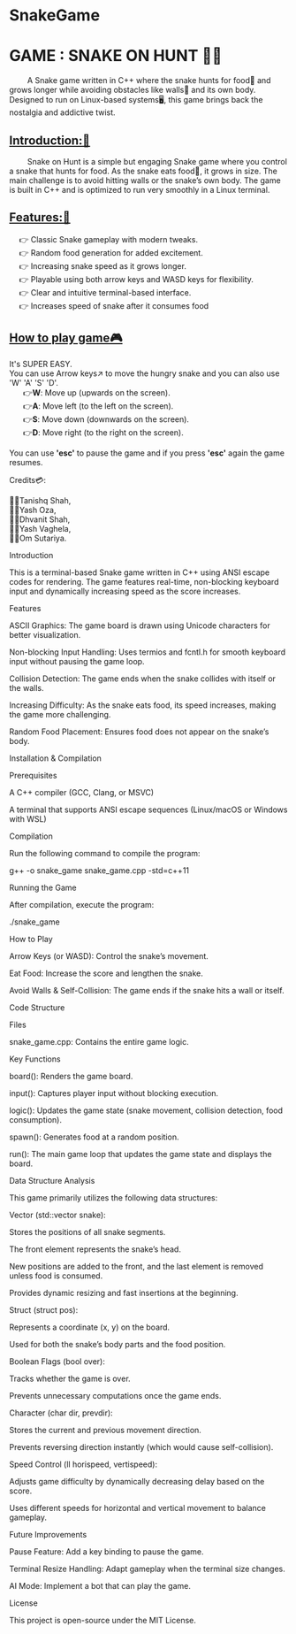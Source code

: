 # SnakeGame

<H1>GAME : SNAKE ON HUNT 🐍🐍 </H1>

<P>&ensp; &ensp; &ensp; A Snake game written in C++ where the snake hunts for food🍊 and grows longer while avoiding obstacles like walls🧱 and its own body. Designed to run on Linux-based systems🖥️, this game brings back the nostalgia and addictive twist.</P>

<h2><b><u>Introduction:🚀</u></b></h2>

&ensp; &ensp; &ensp; Snake on Hunt is a simple but engaging Snake game where you control a snake that hunts for food. As the snake eats food🍉, it grows in size. The main challenge is to avoid hitting walls or the snake’s own body. The game is built in C++ and is optimized to run very smoothly in a Linux terminal.

<u><b><h2>Features:🎯</h2></b></u>

&ensp; &ensp;👉 Classic Snake gameplay with modern tweaks.
<br>
&ensp; &ensp;👉 Random food generation for added excitement.
<br>
&ensp; &ensp;👉 Increasing snake speed as it grows longer.
<br>
&ensp; &ensp;👉 Playable using both arrow keys and WASD keys for flexibility.
<br>
&ensp; &ensp;👉 Clear and intuitive terminal-based interface.
<br>
&ensp; &ensp;👉 Increases speed of snake after it consumes food 
<br>
<u><b><h2>How to play game🎮</h2></b></u>

It's SUPER EASY.
<br>
You can use Arrow keys↗️ to move the hungry snake and you can also use 'W' 'A' 'S' 'D'.
<br>
	&ensp; &ensp;&ensp;👉<b>W</b>: Move up (upwards on the screen).
 <br>
	&ensp; &ensp;&ensp;👉<b>A</b>: Move left (to the left on the screen).
 <br>
	&ensp; &ensp;&ensp;👉<b>S</b>: Move down (downwards on the screen).
 <br>
	&ensp; &ensp;&ensp;👉<b>D</b>: Move right (to the right on the screen).
 <br>
 	
You can use <b>'esc'</b> to pause the game and if you press <b>'esc'</b> again the game resumes.

Credits💳:

👨‍💻Tanishq Shah, <br>
👨‍💻Yash Oza, <br>
👨‍💻Dhvanit Shah, <br>
👨‍💻Yash Vaghela, <br>
👨‍💻Om Sutariya.




Introduction

This is a terminal-based Snake game written in C++ using ANSI escape codes for rendering. The game features real-time, non-blocking keyboard input and dynamically increasing speed as the score increases.

Features

ASCII Graphics: The game board is drawn using Unicode characters for better visualization.

Non-blocking Input Handling: Uses termios and fcntl.h for smooth keyboard input without pausing the game loop.

Collision Detection: The game ends when the snake collides with itself or the walls.

Increasing Difficulty: As the snake eats food, its speed increases, making the game more challenging.

Random Food Placement: Ensures food does not appear on the snake’s body.

Installation & Compilation

Prerequisites

A C++ compiler (GCC, Clang, or MSVC)

A terminal that supports ANSI escape sequences (Linux/macOS or Windows with WSL)

Compilation

Run the following command to compile the program:

 g++ -o snake_game snake_game.cpp -std=c++11

Running the Game

After compilation, execute the program:

./snake_game

How to Play

Arrow Keys (or WASD): Control the snake’s movement.

Eat Food: Increase the score and lengthen the snake.

Avoid Walls & Self-Collision: The game ends if the snake hits a wall or itself.

Code Structure

Files

snake_game.cpp: Contains the entire game logic.

Key Functions

board(): Renders the game board.

input(): Captures player input without blocking execution.

logic(): Updates the game state (snake movement, collision detection, food consumption).

spawn(): Generates food at a random position.

run(): The main game loop that updates the game state and displays the board.

Data Structure Analysis

This game primarily utilizes the following data structures:

Vector (std::vector<pos> snake):

Stores the positions of all snake segments.

The front element represents the snake’s head.

New positions are added to the front, and the last element is removed unless food is consumed.

Provides dynamic resizing and fast insertions at the beginning.

Struct (struct pos):

Represents a coordinate (x, y) on the board.

Used for both the snake’s body parts and the food position.

Boolean Flags (bool over):

Tracks whether the game is over.

Prevents unnecessary computations once the game ends.

Character (char dir, prevdir):

Stores the current and previous movement direction.

Prevents reversing direction instantly (which would cause self-collision).

Speed Control (ll horispeed, vertispeed):

Adjusts game difficulty by dynamically decreasing delay based on the score.

Uses different speeds for horizontal and vertical movement to balance gameplay.

Future Improvements

Pause Feature: Add a key binding to pause the game.

Terminal Resize Handling: Adapt gameplay when the terminal size changes.

AI Mode: Implement a bot that can play the game.

License

This project is open-source under the MIT License.


